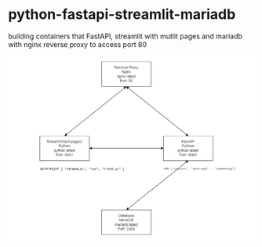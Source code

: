 # python-fastapi-streamlit-mariadb
building containers that FastAPI, streamlit with mutlit pages and mariadb with nginx reverse proxy to access port 80

![architecture](https://raw.githubusercontent.com/kzgitdev/python-fastapi-streamlit-mariadb/main/architecture.png)


